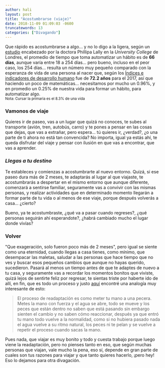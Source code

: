 ```yaml
---
author: hali
layout: post
title: "Acostumbrarse (viaje)"
date: 2018-11-09 01:09:03 -0600
truncatewords: 13
categories: ["Divagando"]
---
```


Que rápido es acostumbrarse a algo... y no lo digo a la ligera, según un [estudio][1] encabezado por la doctora
Phillipa Lally en la _University College_ de Londres, el promedio de tiempo que toma automatizar un hábito es de
**66 días**, aunque varía entre 18 a 254 días... pero bueno, incluso en el peor caso, los 254 días... resulta un
número muy pequeño comparado con la esperanza de vida de una persona al nacer que, según los [Índices e indicadores
de desarrollo humano][2] fue de **72.2 años** para el 2017, así que haciendo un poco de matemáticas... necesitamos
por mucho un 0.96%, y en promedio un 0.25% de nuestra vida para formar un hábito, para automatizar algo.<br>
<small>Nota: Cursar la primaria es el 8.3% de una vida</small>

### Vamonos de viaje

Quieres ir de paseo, vas a un lugar que quizá no conoces, te subes al transporte (avión, tren, autobús, carro) y te
pones a pensar en las cosas que dejas, que vas a extrañar, pero espera... tú quieres ir, ¿verdad?, ¿o una parte de ti
ahora no está tan convencida? No importa, igual ya estás ahí, te queda disfrutar del viaje y pensar con ilusión en
que vas a encontrar, que vas a aprender.

### _Llegas a tu destino_

Te estableces y comienzas a acostumbrarte al nuevo entorno. Quizá, si ese paseo dura más de 2 meses, te adaptarás al
lugar al que viajaste, te acostumbrarás a despertar en el mismo entorno que aunque diferente, comenzará a sentirse
familiar, seguramente vas a convivir con las mismas personas, y realizar actividades que en determinado momento
llegarán a formar parte de tu vida o al menos de ese viaje, porque después volverás a casa... ¿cierto?

Bueno, ya te acostumbraste, ¿qué va a pasar cuando regreses?, ¿qué personas seguirán ahí esperandote?, ¿habrá
cambiado mucho el lugar donde vivías?

### **Volver**

"Que exageración, solo fueron poco más de 2 meses", pero igual se siente como una eternidad, cuando llegas a casa
tienes, como mínimo, que desempacar las maletas, saludar a las personas que hace tiempo que no ves y buscar esos
pequeños cambios que aunque no hayas querido, sucedieron. Pasará al menos un tiempo antes de que te adaptes de nuevo
a tu casa, y seguramente vas a recordar los momentos bonitos que viviste, quizá lejos de sentirte feliz por regresar,
te sientas triste por haberte ido de allí, en fin, que es todo un proceso y justo [aquí][3] encontré una analogía muy
interesante de esto:

> El proceso de readaptación es como meter tu mano a una pecera. Metes la mano con fuerza y el agua se abre, todo se
> mueve y los peces que están dentro no saben que está pasando sin embargo sienten el cambio y no saben cómo
> reaccionar, después ya que entró tu mano todo vuelve a la normalidad, como si no hubiera pasado nada el agua
> vuelve a su ritmo natural, los peces ni te pelan y se vuelve a repetir el proceso cuando sacas la mano.

Pues nada, que viajar es muy bonito y todo y cuesta trabajo porque luego viene la readaptación, pero no pienses
tanto en eso, que según muchas personas que viajan, vale mucho la pena, eso sí, depende en gran parte de cuales son
tus razones para viajar y que tanto quieres hacerlo, ¡pero hey! Eso lo dejamos para otra divagación.

[1]: https://onlinelibrary.wiley.com/doi/abs/10.1002/ejsp.674
[2]: http://hdr.undp.org/sites/default/files/2018_human_development_statistical_update.pdf
[3]: http://tarantino.mx/musica-cachonda/
